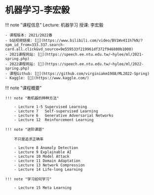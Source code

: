 # 机器学习-李宏毅

!!! note "课程信息"
    Lecture: 机器学习
    授课: 李宏毅

    - 课程版本: 2021/2022春
    - b站视频链接: [🔗](https://www.bilibili.com/video/BV1Wv411h7kN/?spm_id_from=333.337.search-card.all.click&vd_source=9e559533f219961df372f946880b1000)
    - 2021课程网站: [🔗](https://speech.ee.ntu.edu.tw/~hylee/ml/2021-spring.php)
    - 2022课程网站: [🔗](https://speech.ee.ntu.edu.tw/~hylee/ml/2022-spring.php)
    - 课程Github: [🔗](https://github.com/virginiakm1988/ML2022-Spring)
    - Kaggle: [🔗](https://www.kaggle.com/)

!!! note "课程概要"

    !!! note "教机器的种种方法"
        
        - Lecture 1-5 Supervised Learning
        - Lecture 7   Self-supervised Learning
        - Lecture 6   Generative Adversarial Networks
        - Lecture 12  Reinforcement Learning

    !!! note "进阶课题"
    
        不只是追求正确率

        - Lecture 8 Anomaly Detection
        - Lecture 9 Explainable AI
        - Lecture 10 Model Attack
        - Lecture 11 Domain Adaptation
        - Lecture 13 Network Compression
        - Lecture 14 Life-long Learning

    !!! note "学习如何学习"
    
        - Lecture 15 Meta Learning
